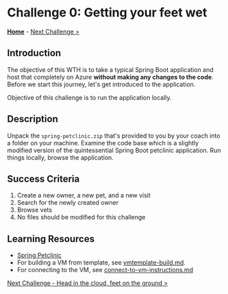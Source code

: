 # Challenge 0: Getting your feet wet

**[Home](../README.md)** - [Next Challenge >](./challenge-01.md)

## Introduction

The objective of this WTH is to take a typical Spring Boot application and host that completely on Azure **without making any changes to the code**. Before we start this journey, let's get introduced to the application.

Objective of this challenge is to run the application locally.

## Description

Unpack the `spring-petclinic.zip` that's provided to you by your coach into a folder on your machine.
Examine the code base which is a slightly modified version of the quintessential Spring Boot petclinic application. Run things locally, browse the application.

## Success Criteria

1. Create a new owner, a new pet, and a new visit
1. Search for the newly created owner
1. Browse vets
1. No files should be modified for this challenge

## Learning Resources

- [Spring Petclinic](./Resources/spring-petclinic/README.md)
- For building a VM from template, see [vmtemplate-build.md](../Coach/vmtemplate-build.md).
- For connecting to the VM, see [connect-to-vm-instructions.md](./connect-to-vm-instructions.md)

[Next Challenge - Head in the cloud, feet on the ground >](./challenge-01.md)
